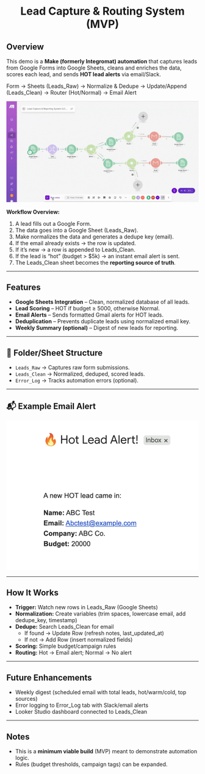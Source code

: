 <h1 align="center">Lead Capture & Routing System (MVP)</h1>

## Overview
This demo is a **Make (formerly Integromat) automation** that captures leads from Google Forms into Google Sheets, cleans and enriches the data, scores each lead, and sends **HOT lead alerts** via email/Slack.

Form → Sheets (Leads_Raw) → Normalize & Dedupe → Update/Append (Leads_Clean) → Router (Hot/Normal) → Email Alert

![Lead Capture Demo](leads-demo.mp4.gif)


**Workflow Overview:**  
1. A lead fills out a Google Form.  
2. The data goes into a Google Sheet (Leads_Raw).  
3. Make normalizes the data and generates a dedupe key (email).  
4. If the email already exists → the row is updated.  
5. If it’s new → a row is appended to Leads_Clean.  
6. If the lead is “hot” (budget > $5k) → an instant email alert is sent.  
7. The Leads_Clean sheet becomes the **reporting source of truth**.

---

## Features 
- **Google Sheets Integration** – Clean, normalized database of all leads.  
- **Lead Scoring** – HOT if budget ≥ 5000, otherwise Normal.  
- **Email Alerts** – Sends formatted Gmail alerts for HOT leads.  
- **Deduplication** – Prevents duplicate leads using normalized email key.  
- **Weekly Summary (optional)** – Digest of new leads for reporting.  

---

## 📂 Folder/Sheet Structure
- `Leads_Raw` → Captures raw form submissions.  
- `Leads_Clean` → Normalized, deduped, scored leads.  
- `Error_Log` → Tracks automation errors (optional).  

--- 

## 📬 Example Email Alert
![Hot Lead Demo](hot-lead.png)

---

## How It Works
- **Trigger:** Watch new rows in Leads_Raw (Google Sheets)  
- **Normalization:** Create variables (trim spaces, lowercase email, add dedupe_key, timestamp)  
- **Dedupe:** Search Leads_Clean for email  
  - If found → Update Row (refresh notes, last_updated_at)  
  - If not → Add Row (insert normalized fields)  
- **Scoring:** Simple budget/campaign rules  
- **Routing:** Hot → Email alert; Normal → No alert  

---

## Future Enhancements
- Weekly digest (scheduled email with total leads, hot/warm/cold, top sources)  
- Error logging to Error_Log tab with Slack/email alerts  
- Looker Studio dashboard connected to Leads_Clean  

---

## Notes
- This is a **minimum viable build** (MVP) meant to demonstrate automation logic.  
- Rules (budget thresholds, campaign tags) can be expanded.  
